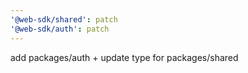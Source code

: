 ```yaml
---
'@web-sdk/shared': patch
'@web-sdk/auth': patch
---
```


add packages/auth + update type for packages/shared
